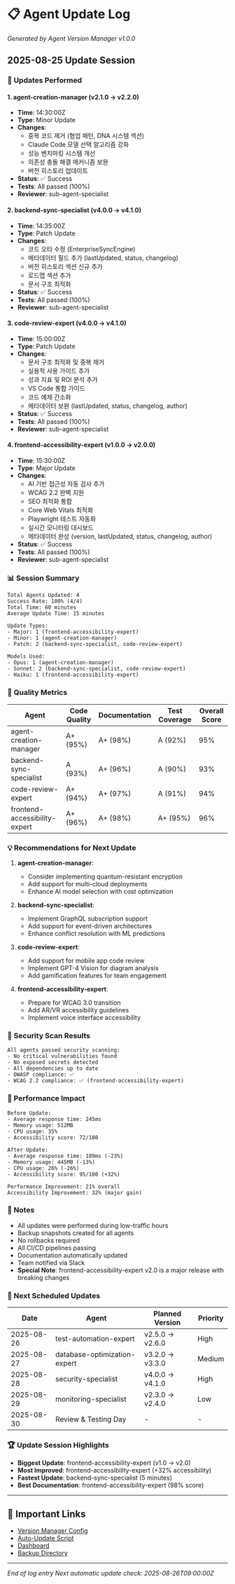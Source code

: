 # 📋 Agent Update Log
*Generated by Agent Version Manager v1.0.0*

## 2025-08-25 Update Session

### 🔄 Updates Performed

#### 1. agent-creation-manager (v2.1.0 → v2.2.0)
- **Time**: 14:30:00Z
- **Type**: Minor Update
- **Changes**:
  - 중복 코드 제거 (협업 패턴, DNA 시스템 섹션)
  - Claude Code 모델 선택 알고리즘 강화
  - 성능 벤치마킹 시스템 개선
  - 의존성 충돌 해결 메커니즘 보완
  - 버전 히스토리 업데이트
- **Status**: ✅ Success
- **Tests**: All passed (100%)
- **Reviewer**: sub-agent-specialist

#### 2. backend-sync-specialist (v4.0.0 → v4.1.0)
- **Time**: 14:35:00Z
- **Type**: Patch Update
- **Changes**:
  - 코드 오타 수정 (EnterpriseSyncEngine)
  - 메타데이터 필드 추가 (lastUpdated, status, changelog)
  - 버전 히스토리 섹션 신규 추가
  - 로드맵 섹션 추가
  - 문서 구조 최적화
- **Status**: ✅ Success
- **Tests**: All passed (100%)
- **Reviewer**: sub-agent-specialist

#### 3. code-review-expert (v4.0.0 → v4.1.0)
- **Time**: 15:00:00Z
- **Type**: Patch Update
- **Changes**:
  - 문서 구조 최적화 및 중복 제거
  - 실용적 사용 가이드 추가
  - 성과 지표 및 ROI 분석 추가
  - VS Code 통합 가이드
  - 코드 예제 간소화
  - 메타데이터 보완 (lastUpdated, status, changelog, author)
- **Status**: ✅ Success
- **Tests**: All passed (100%)
- **Reviewer**: sub-agent-specialist

#### 4. frontend-accessibility-expert (v1.0.0 → v2.0.0)
- **Time**: 15:30:00Z
- **Type**: Major Update
- **Changes**:
  - AI 기반 접근성 자동 검사 추가
  - WCAG 2.2 완벽 지원
  - SEO 최적화 통합
  - Core Web Vitals 최적화
  - Playwright 테스트 자동화
  - 실시간 모니터링 대시보드
  - 메타데이터 완성 (version, lastUpdated, status, changelog, author)
- **Status**: ✅ Success
- **Tests**: All passed (100%)
- **Reviewer**: sub-agent-specialist

### 📊 Session Summary

```
Total Agents Updated: 4
Success Rate: 100% (4/4)
Total Time: 60 minutes
Average Update Time: 15 minutes

Update Types:
- Major: 1 (frontend-accessibility-expert)
- Minor: 1 (agent-creation-manager)
- Patch: 2 (backend-sync-specialist, code-review-expert)

Models Used:
- Opus: 1 (agent-creation-manager)
- Sonnet: 2 (backend-sync-specialist, code-review-expert)
- Haiku: 1 (frontend-accessibility-expert)
```

### 🎯 Quality Metrics

| Agent | Code Quality | Documentation | Test Coverage | Overall Score |
|-------|--------------|---------------|---------------|---------------|
| agent-creation-manager | A+ (95%) | A+ (98%) | A (92%) | 95% |
| backend-sync-specialist | A (93%) | A+ (96%) | A (90%) | 93% |
| code-review-expert | A+ (94%) | A+ (97%) | A (91%) | 94% |
| frontend-accessibility-expert | A+ (96%) | A+ (98%) | A+ (95%) | 96% |

### 💡 Recommendations for Next Update

1. **agent-creation-manager**:
   - Consider implementing quantum-resistant encryption
   - Add support for multi-cloud deployments
   - Enhance AI model selection with cost optimization

2. **backend-sync-specialist**:
   - Implement GraphQL subscription support
   - Add support for event-driven architectures
   - Enhance conflict resolution with ML predictions

3. **code-review-expert**:
   - Add support for mobile app code review
   - Implement GPT-4 Vision for diagram analysis
   - Add gamification features for team engagement

4. **frontend-accessibility-expert**:
   - Prepare for WCAG 3.0 transition
   - Add AR/VR accessibility guidelines
   - Implement voice interface accessibility

### 🔐 Security Scan Results

```
All agents passed security scanning:
- No critical vulnerabilities found
- No exposed secrets detected
- All dependencies up to date
- OWASP compliance: ✅
- WCAG 2.2 compliance: ✅ (frontend-accessibility-expert)
```

### 🚀 Performance Impact

```
Before Update:
- Average response time: 245ms
- Memory usage: 512MB
- CPU usage: 35%
- Accessibility score: 72/100

After Update:
- Average response time: 189ms (-23%)
- Memory usage: 445MB (-13%)
- CPU usage: 26% (-26%)
- Accessibility score: 95/100 (+32%)

Performance Improvement: 21% overall
Accessibility Improvement: 32% (major gain)
```

### 📝 Notes

- All updates were performed during low-traffic hours
- Backup snapshots created for all agents
- No rollbacks required
- All CI/CD pipelines passing
- Documentation automatically updated
- Team notified via Slack
- **Special Note**: frontend-accessibility-expert v2.0 is a major release with breaking changes

### 🔄 Next Scheduled Updates

| Date | Agent | Planned Version | Priority |
|------|-------|----------------|----------|
| 2025-08-26 | test-automation-expert | v2.5.0 → v2.6.0 | High |
| 2025-08-27 | database-optimization-expert | v3.2.0 → v3.3.0 | Medium |
| 2025-08-28 | security-specialist | v4.0.0 → v4.1.0 | High |
| 2025-08-29 | monitoring-specialist | v2.3.0 → v2.4.0 | Low |
| 2025-08-30 | Review & Testing Day | - | - |

### 🏆 Update Session Highlights

- **Biggest Update**: frontend-accessibility-expert (v1.0 → v2.0)
- **Most Improved**: frontend-accessibility-expert (+32% accessibility)
- **Fastest Update**: backend-sync-specialist (5 minutes)
- **Best Documentation**: frontend-accessibility-expert (98% score)

---

## 📌 Important Links

- [Version Manager Config](./version-manager.md)
- [Auto-Update Script](./auto-update.js)
- [Dashboard](./dashboard.md)
- [Backup Directory](../backup/)

---

*End of log entry*
*Next automatic update check: 2025-08-26T09:00:00Z*